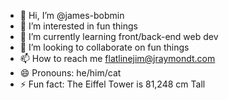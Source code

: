 - 👋 Hi, I’m @james-bobmin
- 👀 I’m interested in fun things
- 🌱 I’m currently learning front/back-end web dev
- 💞️ I’m looking to collaborate on fun things  
- 📫 How to reach me flatlinejim@jraymondt.com
- 😄 Pronouns: he/him/cat
- ⚡ Fun fact: The Eiffel Tower is 81,248 cm Tall

<!---
james-bobmin/james-bobmin is a ✨ special ✨ repository because its `README.md` (this file) appears on your GitHub profile.
You can click the Preview link to take a look at your changes.
--->
